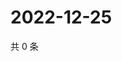 # 2022-12-25

共 0 条

<!-- BEGIN WEIBO -->
<!-- 最后更新时间 Sun Dec 25 2022 17:12:22 GMT+0800 (China Standard Time) -->

<!-- END WEIBO -->

